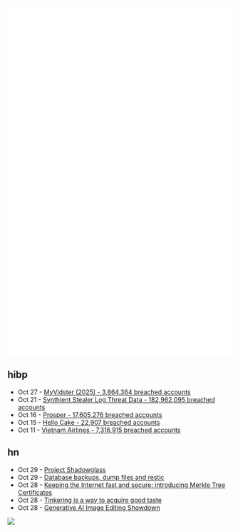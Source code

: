 ![Metrics](https://raw.githubusercontent.com/phixion/phixion/master/metrics.svg)

## hibp

<!--
for https://github.com/phixion/phixion/blob/main/.github/workflows/feeds.yml
-->
<!--START_SECTION:haveibeenpwnd-->
- Oct 27 - [MyVidster (2025) - 3,864,364 breached accounts](https://haveibeenpwned.com/Breach/MyVidster2025)
- Oct 21 - [Synthient Stealer Log Threat Data - 182,962,095 breached accounts](https://haveibeenpwned.com/Breach/SynthientStealerLogThreatData)
- Oct 16 - [Prosper - 17,605,276 breached accounts](https://haveibeenpwned.com/Breach/Prosper)
- Oct 15 - [Hello Cake - 22,907 breached accounts](https://haveibeenpwned.com/Breach/HelloCake)
- Oct 11 - [Vietnam Airlines - 7,316,915 breached accounts](https://haveibeenpwned.com/Breach/VietnamAirlines)
<!--END_SECTION:haveibeenpwnd-->

## hn

<!--
for https://github.com/phixion/phixion/blob/main/.github/workflows/feeds.yml
-->
<!--START_SECTION:hn-->
- Oct 29 - [Project Shadowglass](https://shadowglassgame.com)
- Oct 29 - [Database backups, dump files and restic](https://strugglers.net/posts/2025/database-backups-dump-files-and-restic/)
- Oct 28 - [Keeping the Internet fast and secure: introducing Merkle Tree Certificates](https://blog.cloudflare.com/bootstrap-mtc/)
- Oct 28 - [Tinkering is a way to acquire good taste](https://seated.ro/blog/tinkering-a-lost-art)
- Oct 28 - [Generative AI Image Editing Showdown](https://genai-showdown.specr.net/image-editing)
<!--END_SECTION:hn-->

<!--
for https://yhype.me
-->
![](https://hit.yhype.me/github/profile?user_id=13013670)
